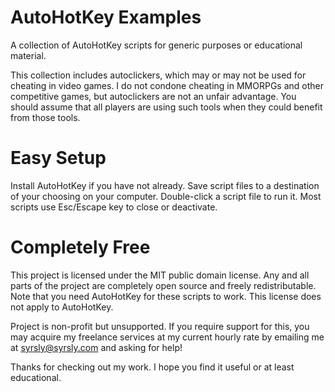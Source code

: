 AutoHotKey Examples
=======

A collection of AutoHotKey scripts for generic purposes or educational material.

This collection includes autoclickers, which may or may not be used for cheating in video games.  I do not condone cheating in MMORPGs and other competitive games, but autoclickers are not an unfair advantage.  You should assume that all players are using such tools when they could benefit from those tools.

Easy Setup
=======
Install AutoHotKey if you have not already.  Save script files to a destination of your choosing on your computer.  Double-click a script file to run it.  Most scripts use Esc/Escape key to close or deactivate.

Completely Free
=======

This project is licensed under the MIT public domain license. Any and all parts of the project are completely open source and freely redistributable.  Note that you need AutoHotKey for these scripts to work.  This license does not apply to AutoHotKey.

Project is non-profit but unsupported.  If you require support for this, you may acquire my freelance services at my current hourly rate by emailing me at syrsly@syrsly.com and asking for help!

Thanks for checking out my work.  I hope you find it useful or at least educational.

